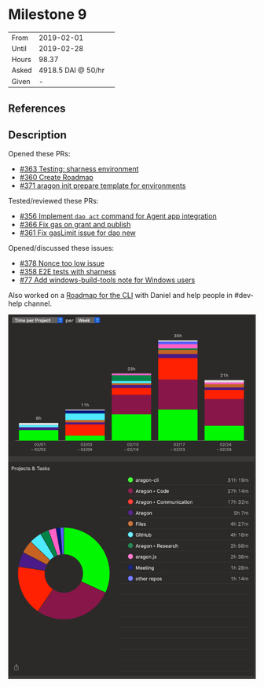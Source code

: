# Milestone 9

| | | |
|-|-|-|
| From  | 2019-02-01 |
| Until | 2019-02-28 |
| Hours | 98.37 |
| Asked | 4918.5 DAI @ 50/hr |
| Given | - |

## References

## Description

Opened these PRs:

- [#363 Testing: sharness environment](https://github.com/aragon/aragon-cli/pull/363)
- [#360 Create Roadmap](https://github.com/aragon/aragon-cli/pull/360)
- [#371 aragon init prepare template for environments](https://github.com/aragon/aragon-cli/pull/371)

Tested/reviewed these PRs:

- [#356 Implement `dao act` command for Agent app integration](https://github.com/aragon/aragon-cli/pull/356)
- [#366 Fix gas on grant and publish](https://github.com/aragon/aragon-cli/pull/366)
- [#361 Fix gasLimit issue for dao new](https://github.com/aragon/aragon-cli/pull/361)

Opened/discussed these issues:

- [#378 Nonce too low issue](https://github.com/aragon/aragon-cli/issues/378)
- [#358 E2E tests with sharness](https://github.com/aragon/aragon-cli/issues/358)
- [#77 Add windows-build-tools note for Windows users](https://github.com/aragon/hack/issues/77)

Also worked on a [Roadmap for the CLI](https://github.com/aragon/aragon-cli/pull/360) with Daniel and help people in #dev-help channel.

![Time-tracking report](assets/milestone9-timing-report.PNG)
